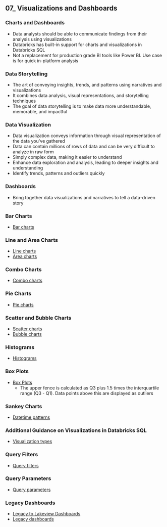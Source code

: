 ## 07_ Visualizations and Dashboards

### Charts and Dashboards
- Data analysts should be able to communicate findings from their analysis using visualizations
- Databricks has built-in support for charts and visualizations in Databricks SQL
- Not a replacement for production grade BI tools like Power BI. Use case is for quick in-platform analysis

### Data Storytelling
- The art of conveying insights, trends, and patterns using narratives and visualizations
- It combines data analysis, visual representations, and storytelling techniques
- The goal of data storytelling is to make data more understandable, memorable, and impactful

### Data Visualization
- Data visualization conveys information through visual representation of the data you've gathered
- Data can contain millions of rows of data and can be very difficult to analyze in raw form
- Simply complex data, making it easier to understand
- Enhance data exploration and analysis, leading to deeper insights and understanding
- Identify trends, patterns and outliers quickly

### Dashboards
- Bring together data visualizations and narratives to tell a data-driven story

### Bar Charts
- [Bar charts](https://learn.microsoft.com/en-us/azure/databricks/visualizations/visualization-types#bar-chart)

### Line and Area Charts
- [Line charts](https://learn.microsoft.com/en-us/azure/databricks/visualizations/visualization-types#line-chart)
- [Area charts](https://learn.microsoft.com/en-us/azure/databricks/visualizations/visualization-types#area-chart)

### Combo Charts
- [Combo charts](https://learn.microsoft.com/en-us/azure/databricks/visualizations/visualization-types#combo)

### Pie Charts
- [Pie charts](https://learn.microsoft.com/en-us/azure/databricks/visualizations/visualization-types#pie-charts)

### Scatter and Bubble Charts
- [Scatter charts](https://learn.microsoft.com/en-us/azure/databricks/visualizations/visualization-types#scatter)
- [Bubble charts](https://learn.microsoft.com/en-us/azure/databricks/visualizations/visualization-types#bubble)

### Histograms
- [Histograms](https://learn.microsoft.com/en-us/azure/databricks/visualizations/visualization-types#histogram)

### Box Plots
- [Box Plots](https://learn.microsoft.com/en-us/azure/databricks/visualizations/visualization-types#box)
  - The upper fence is calculated as Q3 plus 1.5 times the interquartile range (Q3 - Q1). Data points above this are displayed as outliers

### Sankey Charts
- [Datetime patterns](https://learn.microsoft.com/en-us/azure/databricks/sql/language-manual/sql-ref-datetime-pattern)

### Additional Guidance on Visualizations in Databricks SQL
- [Visualization types](https://learn.microsoft.com/en-us/azure/databricks/visualizations/visualization-types)

### Query Filters
- [Query filters](https://learn.microsoft.com/en-us/azure/databricks/sql/user/queries/query-filters)

### Query Parameters
- [Query parameters](https://learn.microsoft.com/en-us/azure/databricks/sql/user/queries/query-parameters)

### Legacy Dashboards
- [Legacy to Lakeview Dashboards](https://learn.microsoft.com/en-us/azure/databricks/dashboards/clone-legacy-to-aibi)
- [Legacy dashboards](https://learn.microsoft.com/en-us/azure/databricks/sql/user/dashboards/)

